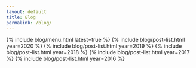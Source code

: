 ```yaml
---
layout: default
title: Blog
permalink: /blog/
---
```


{% include blog/menu.html latest=true %}
{% include blog/post-list.html year=2020 %}
{% include blog/post-list.html year=2019 %}
{% include blog/post-list.html year=2018 %}
{% include blog/post-list.html year=2017 %}
{% include blog/post-list.html year=2016 %}